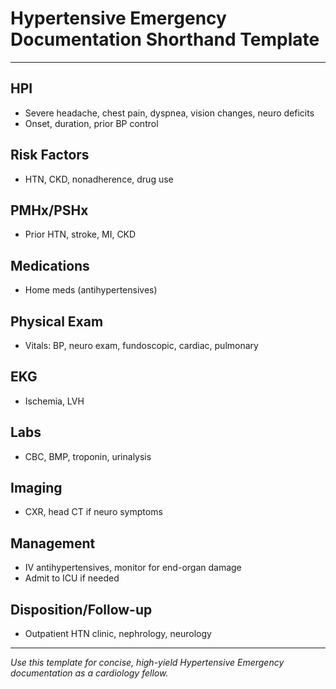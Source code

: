 # Hypertensive Emergency Documentation Shorthand Template

---

## HPI
- Severe headache, chest pain, dyspnea, vision changes, neuro deficits
- Onset, duration, prior BP control

## Risk Factors
- HTN, CKD, nonadherence, drug use

## PMHx/PSHx
- Prior HTN, stroke, MI, CKD

## Medications
- Home meds (antihypertensives)

## Physical Exam
- Vitals: BP, neuro exam, fundoscopic, cardiac, pulmonary

## EKG
- Ischemia, LVH

## Labs
- CBC, BMP, troponin, urinalysis

## Imaging
- CXR, head CT if neuro symptoms

## Management
- IV antihypertensives, monitor for end-organ damage
- Admit to ICU if needed

## Disposition/Follow-up
- Outpatient HTN clinic, nephrology, neurology

---
*Use this template for concise, high-yield Hypertensive Emergency documentation as a cardiology fellow.*

